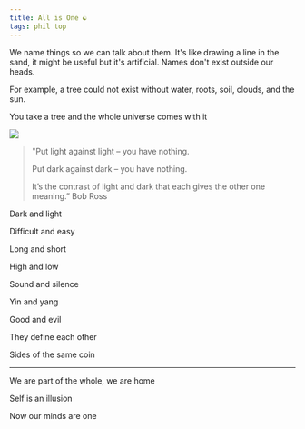 ```yaml
---
title: All is One ☯
tags: phil top
---
```


We name things so we can talk about them. It's like drawing a line in the sand, it might be useful but it's artificial. Names don't exist outside our heads.   

For example, a tree could not exist without water, roots, soil, clouds, and the sun.

You take a tree and the whole universe comes with it 

![](/static/img/attached-to-all.png)


> "Put light against light – you have nothing. 
> 
> Put dark against dark – you have nothing. 
> 
> It’s the contrast of light and dark that each gives the other one meaning.” Bob Ross 

Dark and light 

Difficult and easy

Long and short 

High and low

Sound and silence 

Yin and yang 

Good and evil 

They define each other 

Sides of the same coin 

---

We are part of the whole, we are home 

Self is an illusion 

Now our minds are one 
